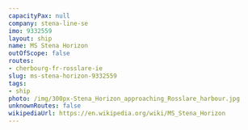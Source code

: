 ```yaml
---
capacityPax: null
company: stena-line-se
imo: 9332559
layout: ship
name: MS Stena Horizon
outOfScope: false
routes:
- cherbourg-fr-rosslare-ie
slug: ms-stena-horizon-9332559
tags:
- ship
photo: /img/300px-Stena_Horizon_approaching_Rosslare_harbour.jpg
unknownRoutes: false
wikipediaUrl: https://en.wikipedia.org/wiki/MS_Stena_Horizon
---
```

